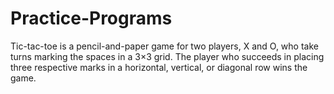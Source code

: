 # Practice-Programs
Tic-tac-toe is a pencil-and-paper game for two players, X and O, who take turns marking the spaces in a 3×3 grid. 
The player who succeeds in placing three respective marks in a horizontal, vertical, or diagonal row wins the game. 
